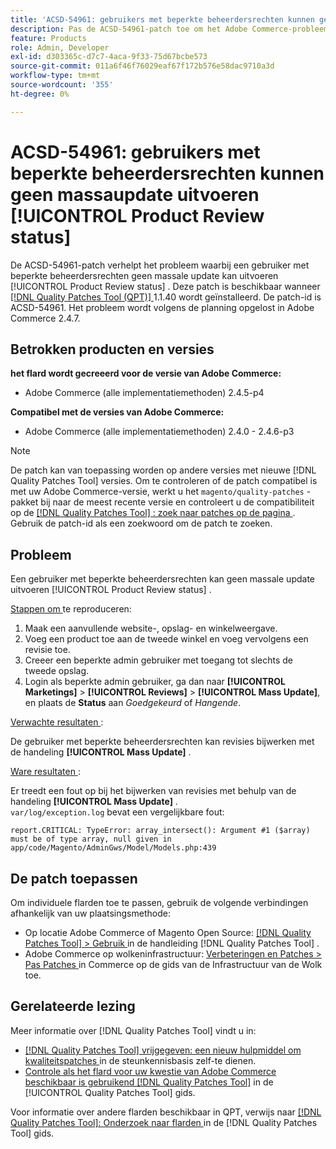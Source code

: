 ```yaml
---
title: 'ACSD-54961: gebruikers met beperkte beheerdersrechten kunnen geen massaupdate uitvoeren [!UICONTROL Product Review status]'
description: Pas de ACSD-54961-patch toe om het Adobe Commerce-probleem op te lossen, waarbij een gebruiker met beperkte bevoegdheden de status Product Review niet massaal kan bijwerken.
feature: Products
role: Admin, Developer
exl-id: d303365c-d7c7-4aca-9f33-75d67bcbe573
source-git-commit: 011a6f46f76029eaf67f172b576e58dac9710a3d
workflow-type: tm+mt
source-wordcount: '355'
ht-degree: 0%

---
```


# ACSD-54961: gebruikers met beperkte beheerdersrechten kunnen geen massaupdate uitvoeren [!UICONTROL Product Review status]

De ACSD-54961-patch verhelpt het probleem waarbij een gebruiker met beperkte beheerdersrechten geen massale update kan uitvoeren [!UICONTROL Product Review status] . Deze patch is beschikbaar wanneer [[!DNL Quality Patches Tool (QPT)] ](https://experienceleague.adobe.com/nl/docs/commerce-operations/tools/quality-patches-tool/quality-patches-tool-to-self-serve-quality-patches) 1.1.40 wordt geïnstalleerd. De patch-id is ACSD-54961. Het probleem wordt volgens de planning opgelost in Adobe Commerce 2.4.7.

## Betrokken producten en versies

**het flard wordt gecreeerd voor de versie van Adobe Commerce:**

* Adobe Commerce (alle implementatiemethoden) 2.4.5-p4

**Compatibel met de versies van Adobe Commerce:**

* Adobe Commerce (alle implementatiemethoden) 2.4.0 - 2.4.6-p3

>[!NOTE]
>
>De patch kan van toepassing worden op andere versies met nieuwe [!DNL Quality Patches Tool] versies. Om te controleren of de patch compatibel is met uw Adobe Commerce-versie, werkt u het `magento/quality-patches` -pakket bij naar de meest recente versie en controleert u de compatibiliteit op de [[!DNL Quality Patches Tool] : zoek naar patches op de pagina ](https://experienceleague.adobe.com/tools/commerce-quality-patches/index.html?lang=nl-NL) . Gebruik de patch-id als een zoekwoord om de patch te zoeken.

## Probleem

Een gebruiker met beperkte beheerdersrechten kan geen massale update uitvoeren [!UICONTROL Product Review status] .

<u> Stappen om </u> te reproduceren:

1. Maak een aanvullende website-, opslag- en winkelweergave.
1. Voeg een product toe aan de tweede winkel en voeg vervolgens een revisie toe.
1. Creeer een beperkte admin gebruiker met toegang tot slechts de tweede opslag.
1. Login als beperkte admin gebruiker, ga dan naar **[!UICONTROL &#x200B; Marketings]** > **[!UICONTROL Reviews]** > **[!UICONTROL Mass Update]**, en plaats de **Status** aan *Goedgekeurd* of *Hangende*.

<u> Verwachte resultaten </u>:

De gebruiker met beperkte beheerdersrechten kan revisies bijwerken met de handeling **[!UICONTROL Mass Update]** .

<u> Ware resultaten </u>:

Er treedt een fout op bij het bijwerken van revisies met behulp van de handeling **[!UICONTROL Mass Update]** .<br>
`var/log/exception.log` bevat een vergelijkbare fout:

```
report.CRITICAL: TypeError: array_intersect(): Argument #1 ($array) must be of type array, null given in app/code/Magento/AdminGws/Model/Models.php:439
```

## De patch toepassen

Om individuele flarden toe te passen, gebruik de volgende verbindingen afhankelijk van uw plaatsingsmethode:

* Op locatie Adobe Commerce of Magento Open Source: [[!DNL Quality Patches Tool] > Gebruik ](/help/tools/quality-patches-tool/usage.md) in de handleiding [!DNL Quality Patches Tool] .
* Adobe Commerce op wolkeninfrastructuur: [ Verbeteringen en Patches > Pas Patches ](https://experienceleague.adobe.com/docs/commerce-cloud-service/user-guide/develop/upgrade/apply-patches.html?lang=nl-NL) in Commerce op de gids van de Infrastructuur van de Wolk toe.

## Gerelateerde lezing

Meer informatie over [!DNL Quality Patches Tool] vindt u in:

* [[!DNL Quality Patches Tool]  vrijgegeven: een nieuw hulpmiddel om kwaliteitspatches ](https://experienceleague.adobe.com/nl/docs/commerce-operations/tools/quality-patches-tool/quality-patches-tool-to-self-serve-quality-patches) in de steunkennisbasis zelf-te dienen.
* [ Controle als het flard voor uw kwestie van Adobe Commerce beschikbaar is gebruikend  [!DNL Quality Patches Tool]](/help/tools/quality-patches-tool/patches-available-in-qpt/check-patch-for-magento-issue-with-magento-quality-patches.md) in de [!UICONTROL Quality Patches Tool] gids.


Voor informatie over andere flarden beschikbaar in QPT, verwijs naar [[!DNL Quality Patches Tool]: Onderzoek naar flarden ](https://experienceleague.adobe.com/tools/commerce-quality-patches/index.html?lang=nl-NL) in de [!DNL Quality Patches Tool] gids.
